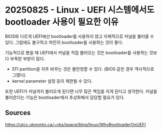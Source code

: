 # 20250825 - Linux - UEFI 시스템에서도 bootloader 사용이 필요한 이유

BIOS와 다르게 UEFI에선 bootloader를 사용하지 않고 자체적으로 커널을 불러올 수 있다.
그럼에도 불구하고 여전히 bootloader를 사용하는 것이 좋다.

기능적으로 봤을 때 UEFI에서 커널을 직접 불러오는 것은 bootloader를 사용하는 것보다 부족한 부분이 많다.
- EFI partition을 자주 바꾸는 것은 불안정할 수 있다. (BIOS 같은 경우 역사적으로 그랬다)
- kernel parameter 설정 등이 제한될 수 있다.

또한 UEFI가 커널까지 불러오게 된다면 너무 많은 책임을 지게 된다고 생각한다.
커널을 불러온다는 기능은 bootloader에서 추상화해서 담당할 필요가 있다.

## Sources

<https://utcc.utoronto.ca/~cks/space/blog/linux/WhyBootloaderOnUEFI>
